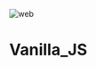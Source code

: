 ![web](https://user-images.githubusercontent.com/28012322/118991164-743cd280-b9be-11eb-8f2c-7887e466bf54.jpeg)
# Vanilla_JS
